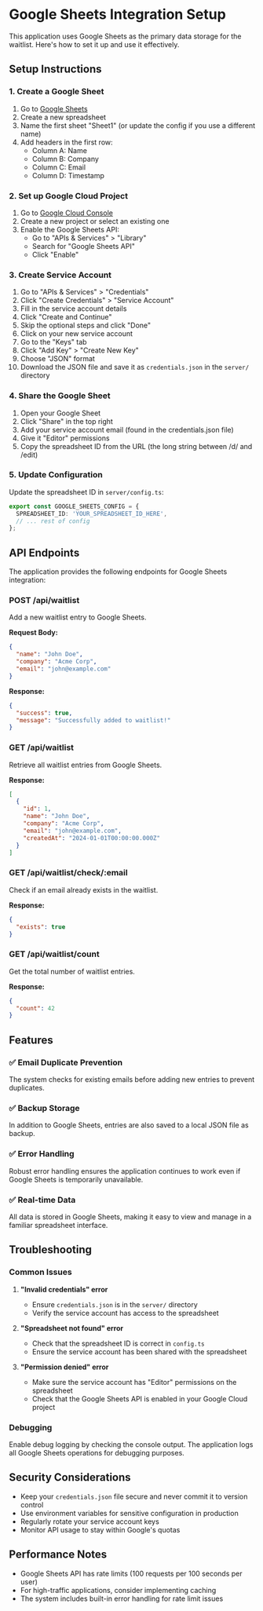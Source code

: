 # Google Sheets Integration Setup

This application uses Google Sheets as the primary data storage for the waitlist. Here's how to set it up and use it effectively.

## Setup Instructions

### 1. Create a Google Sheet

1. Go to [Google Sheets](https://sheets.google.com)
2. Create a new spreadsheet
3. Name the first sheet "Sheet1" (or update the config if you use a different name)
4. Add headers in the first row:
   - Column A: Name
   - Column B: Company
   - Column C: Email
   - Column D: Timestamp

### 2. Set up Google Cloud Project

1. Go to [Google Cloud Console](https://console.cloud.google.com)
2. Create a new project or select an existing one
3. Enable the Google Sheets API:
   - Go to "APIs & Services" > "Library"
   - Search for "Google Sheets API"
   - Click "Enable"

### 3. Create Service Account

1. Go to "APIs & Services" > "Credentials"
2. Click "Create Credentials" > "Service Account"
3. Fill in the service account details
4. Click "Create and Continue"
5. Skip the optional steps and click "Done"
6. Click on your new service account
7. Go to the "Keys" tab
8. Click "Add Key" > "Create New Key"
9. Choose "JSON" format
10. Download the JSON file and save it as `credentials.json` in the `server/` directory

### 4. Share the Google Sheet

1. Open your Google Sheet
2. Click "Share" in the top right
3. Add your service account email (found in the credentials.json file)
4. Give it "Editor" permissions
5. Copy the spreadsheet ID from the URL (the long string between /d/ and /edit)

### 5. Update Configuration

Update the spreadsheet ID in `server/config.ts`:

```typescript
export const GOOGLE_SHEETS_CONFIG = {
  SPREADSHEET_ID: 'YOUR_SPREADSHEET_ID_HERE',
  // ... rest of config
};
```

## API Endpoints

The application provides the following endpoints for Google Sheets integration:

### POST /api/waitlist
Add a new waitlist entry to Google Sheets.

**Request Body:**
```json
{
  "name": "John Doe",
  "company": "Acme Corp",
  "email": "john@example.com"
}
```

**Response:**
```json
{
  "success": true,
  "message": "Successfully added to waitlist!"
}
```

### GET /api/waitlist
Retrieve all waitlist entries from Google Sheets.

**Response:**
```json
[
  {
    "id": 1,
    "name": "John Doe",
    "company": "Acme Corp",
    "email": "john@example.com",
    "createdAt": "2024-01-01T00:00:00.000Z"
  }
]
```

### GET /api/waitlist/check/:email
Check if an email already exists in the waitlist.

**Response:**
```json
{
  "exists": true
}
```

### GET /api/waitlist/count
Get the total number of waitlist entries.

**Response:**
```json
{
  "count": 42
}
```

## Features

### ✅ Email Duplicate Prevention
The system checks for existing emails before adding new entries to prevent duplicates.

### ✅ Backup Storage
In addition to Google Sheets, entries are also saved to a local JSON file as backup.

### ✅ Error Handling
Robust error handling ensures the application continues to work even if Google Sheets is temporarily unavailable.

### ✅ Real-time Data
All data is stored in Google Sheets, making it easy to view and manage in a familiar spreadsheet interface.

## Troubleshooting

### Common Issues

1. **"Invalid credentials" error**
   - Ensure `credentials.json` is in the `server/` directory
   - Verify the service account has access to the spreadsheet

2. **"Spreadsheet not found" error**
   - Check that the spreadsheet ID is correct in `config.ts`
   - Ensure the service account has been shared with the spreadsheet

3. **"Permission denied" error**
   - Make sure the service account has "Editor" permissions on the spreadsheet
   - Check that the Google Sheets API is enabled in your Google Cloud project

### Debugging

Enable debug logging by checking the console output. The application logs all Google Sheets operations for debugging purposes.

## Security Considerations

- Keep your `credentials.json` file secure and never commit it to version control
- Use environment variables for sensitive configuration in production
- Regularly rotate your service account keys
- Monitor API usage to stay within Google's quotas

## Performance Notes

- Google Sheets API has rate limits (100 requests per 100 seconds per user)
- For high-traffic applications, consider implementing caching
- The system includes built-in error handling for rate limit issues 